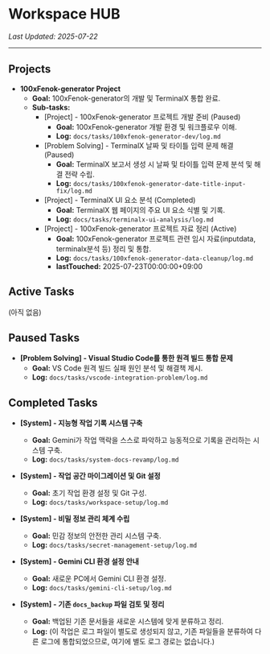 # Workspace HUB

*Last Updated: 2025-07-22*

---

## Projects
- **100xFenok-generator Project**
  - **Goal:** 100xFenok-generator의 개발 및 TerminalX 통합 완료.
  - **Sub-tasks:**
    - [Project] - 100xFenok-generator 프로젝트 개발 준비 (Paused)
      - **Goal:** 100xFenok-generator 개발 환경 및 워크플로우 이해.
      - **Log:** `docs/tasks/100xfenok-generator-dev/log.md`
    - [Problem Solving] - TerminalX 날짜 및 타이틀 입력 문제 해결 (Paused)
      - **Goal:** TerminalX 보고서 생성 시 날짜 및 타이틀 입력 문제 분석 및 해결 전략 수립.
      - **Log:** `docs/tasks/100xfenok-generator-date-title-input-fix/log.md`
    - [Project] - TerminalX UI 요소 분석 (Completed)
      - **Goal:** TerminalX 웹 페이지의 주요 UI 요소 식별 및 기록.
      - **Log:** `docs/tasks/terminalx-ui-analysis/log.md`
    - [Project] - 100xFenok-generator 프로젝트 자료 정리 (Active)
      - **Goal:** 100xFenok-generator 프로젝트 관련 임시 자료(inputdata, terminalx분석 등) 정리 및 통합.
      - **Log:** `docs/tasks/100xfenok-generator-data-cleanup/log.md`
      - **lastTouched:** 2025-07-23T00:00:00+09:00

## Active Tasks

(아직 없음)

## Paused Tasks

- **[Problem Solving] - Visual Studio Code를 통한 원격 빌드 통합 문제**
  - **Goal:** VS Code 원격 빌드 실패 원인 분석 및 해결책 제시.
  - **Log:** `docs/tasks/vscode-integration-problem/log.md`

## Completed Tasks

- **[System] - 지능형 작업 기록 시스템 구축**
  - **Goal:** Gemini가 작업 맥락을 스스로 파악하고 능동적으로 기록을 관리하는 시스템 구축.
  - **Log:** `docs/tasks/system-docs-revamp/log.md`

- **[System] - 작업 공간 마이그레이션 및 Git 설정**
  - **Goal:** 초기 작업 환경 설정 및 Git 구성.
  - **Log:** `docs/tasks/workspace-setup/log.md`

- **[System] - 비밀 정보 관리 체계 수립**
  - **Goal:** 민감 정보의 안전한 관리 시스템 구축.
  - **Log:** `docs/tasks/secret-management-setup/log.md`

- **[System] - Gemini CLI 환경 설정 안내**
  - **Goal:** 새로운 PC에서 Gemini CLI 환경 설정.
  - **Log:** `docs/tasks/gemini-cli-setup/log.md`

- **[System] - 기존 `docs_backup` 파일 검토 및 정리**
  - **Goal:** 백업된 기존 문서들을 새로운 시스템에 맞게 분류하고 정리.
  - **Log:** (이 작업은 로그 파일이 별도로 생성되지 않고, 기존 파일들을 분류하여 다른 로그에 통합되었으므로, 여기에 별도 로그 경로는 없습니다.)